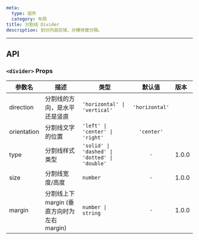 
```yaml
meta:
  type: 组件
  category: 布局
title: 分割线 Divider
description: 划分内容区域，对模块做分隔。
```

---

<!--@include: ./__demo__/basic.md-->

<!--@include: ./__demo__/with-text.md-->

<!--@include: ./__demo__/vertical.md-->

## API


### `<divider>` Props

|参数名|描述|类型|默认值|版本|
|---|---|---|:---:|:---|
|direction|分割线的方向，是水平还是竖直|`'horizontal' \| 'vertical'`|`'horizontal'`||
|orientation|分割线文字的位置|`'left' \| 'center' \| 'right'`|`'center'`||
|type|分割线样式类型|`'solid' \| 'dashed' \| 'dotted' \| 'double'`|`-`|1.0.0|
|size|分割线宽度/高度|`number`|`-`|1.0.0|
|margin|分割线上下 margin (垂直方向时为左右 margin)|`number \| string`|`-`|1.0.0|


